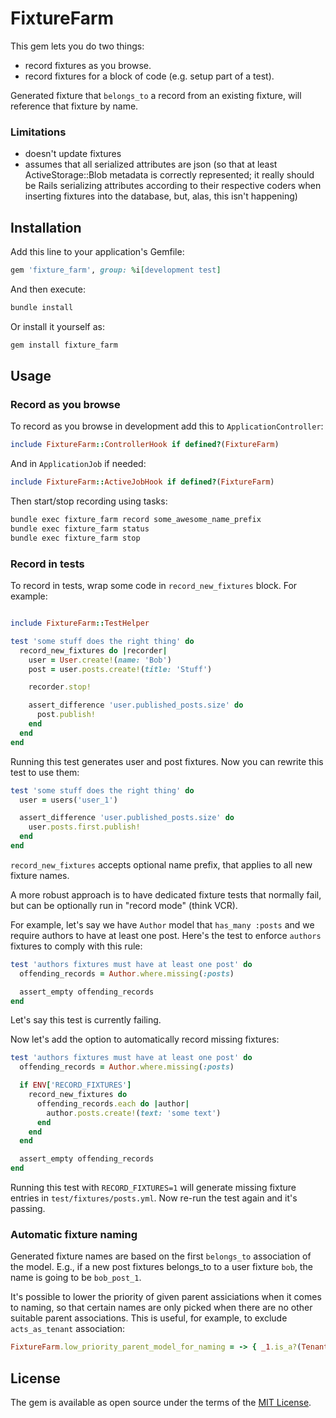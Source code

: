# FixtureFarm

This gem lets you do two things:

- record fixtures as you browse.
- record fixtures for a block of code (e.g. setup part of a test).

Generated fixture that `belongs_to` a record from an existing fixture, will reference that fixture by name.

### Limitations

- doesn't update fixtures
- assumes that all serialized attributes are json (so that at least ActiveStorage::Blob metadata is correctly represented; it really should be Rails serializing attributes according to their respective coders when inserting fixtures into the database, but, alas, this isn't happening)

## Installation

Add this line to your application's Gemfile:

```ruby
gem 'fixture_farm', group: %i[development test]
```

And then execute:

```bash
bundle install
```

Or install it yourself as:

```bash
gem install fixture_farm
```

## Usage

### Record as you browse

To record as you browse in development add this to `ApplicationController`:

```ruby
include FixtureFarm::ControllerHook if defined?(FixtureFarm)
```

And in `ApplicationJob` if needed:

```ruby
include FixtureFarm::ActiveJobHook if defined?(FixtureFarm)
```

Then start/stop recording using tasks:

```bash
bundle exec fixture_farm record some_awesome_name_prefix
bundle exec fixture_farm status
bundle exec fixture_farm stop
```

### Record in tests

To record in tests, wrap some code in `record_new_fixtures` block. For example:

```ruby

include FixtureFarm::TestHelper

test 'some stuff does the right thing' do
  record_new_fixtures do |recorder|
    user = User.create!(name: 'Bob')
    post = user.posts.create!(title: 'Stuff')

    recorder.stop!

    assert_difference 'user.published_posts.size' do
      post.publish!
    end
  end
end
```

Running this test generates user and post fixtures. Now you can rewrite this test to use them:

```ruby
test 'some stuff does the right thing' do
  user = users('user_1')

  assert_difference 'user.published_posts.size' do
    user.posts.first.publish!
  end
end
```

`record_new_fixtures` accepts optional name prefix, that applies to all new fixture names.

A more robust approach is to have dedicated fixture tests that normally fail, but can be optionally run in "record mode" (think VCR).

For example, let's say we have `Author` model that `has_many :posts` and we require authors to have at least one post. Here's the test to enforce `authors` fixtures to comply with this rule:

```ruby
test 'authors fixtures must have at least one post' do
  offending_records = Author.where.missing(:posts)

  assert_empty offending_records
end
```

Let's say this test is currently failing.

Now let's add the option to automatically record missing fixtures:

```ruby
test 'authors fixtures must have at least one post' do
  offending_records = Author.where.missing(:posts)

  if ENV['RECORD_FIXTURES']
    record_new_fixtures do
      offending_records.each do |author|
        author.posts.create!(text: 'some text')
      end
    end
  end

  assert_empty offending_records
end
```

Running this test with `RECORD_FIXTURES=1` will generate missing fixture entries in `test/fixtures/posts.yml`. Now re-run the test again and it's passing.

### Automatic fixture naming

Generated fixture names are based on the first `belongs_to` association of the model. E.g., if a new post fixtures belongs_to to a user fixture `bob`, the name is going to be `bob_post_1`.

It's possible to lower the priority of given parent assiciations when it comes to naming, so that certain names are only picked when there are no other suitable parent associations. This is useful, for example, to exclude `acts_as_tenant` association:

```ruby
FixtureFarm.low_priority_parent_model_for_naming = -> { _1.is_a?(TenantModel) }
```

## License
The gem is available as open source under the terms of the [MIT License](https://opensource.org/licenses/MIT).

